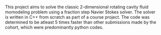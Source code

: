 This project aims to solve the classic 2-dimensional rotating cavity fluid momodeling problem using a fraction step Navier Stokes solver. The solver is written in C++ from scratch as part of a course project. The code was determined to be atleast 5 times faster than other submissions made by the cohort, which were predominantly python codes.
